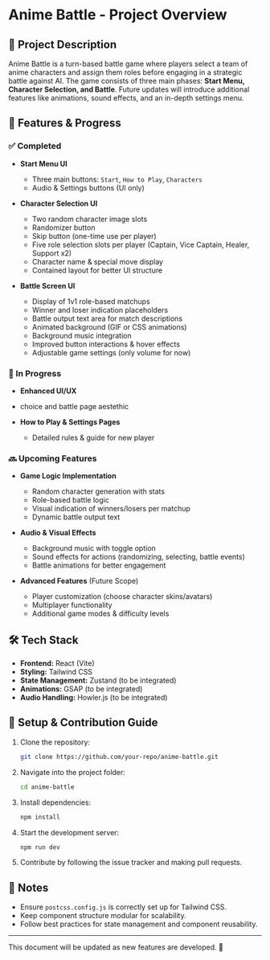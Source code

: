 # Anime Battle - Project Overview

## 📌 Project Description

Anime Battle is a turn-based battle game where players select a team of anime characters and assign them roles before engaging in a strategic battle against AI. The game consists of three main phases: **Start Menu, Character Selection, and Battle**. Future updates will introduce additional features like animations, sound effects, and an in-depth settings menu.

## 🎯 Features & Progress

### ✅ Completed

- **Start Menu UI**

  - Three main buttons: `Start`, `How to Play`, `Characters`
  - Audio & Settings buttons (UI only)

- **Character Selection UI**

  - Two random character image slots
  - Randomizer button
  - Skip button (one-time use per player)
  - Five role selection slots per player (Captain, Vice Captain, Healer, Support x2)
  - Character name & special move display
  - Contained layout for better UI structure

- **Battle Screen UI**
  - Display of 1v1 role-based matchups
  - Winner and loser indication placeholders
  - Battle output text area for match descriptions
  - Animated background (GIF or CSS animations)
  - Background music integration
  - Improved button interactions & hover effects
  - Adjustable game settings (only volume for now)

### 🚧 In Progress

- **Enhanced UI/UX**
- choice and battle page aestethic

- **How to Play & Settings Pages**
  - Detailed rules & guide for new player

### 🔜 Upcoming Features

- **Game Logic Implementation**

  - Random character generation with stats
  - Role-based battle logic
  - Visual indication of winners/losers per matchup
  - Dynamic battle output text

- **Audio & Visual Effects**

  - Background music with toggle option
  - Sound effects for actions (randomizing, selecting, battle events)
  - Battle animations for better engagement

- **Advanced Features** (Future Scope)
  - Player customization (choose character skins/avatars)
  - Multiplayer functionality
  - Additional game modes & difficulty levels

## 🛠 Tech Stack

- **Frontend:** React (Vite)
- **Styling:** Tailwind CSS
- **State Management:** Zustand (to be integrated)
- **Animations:** GSAP (to be integrated)
- **Audio Handling:** Howler.js (to be integrated)

## 🔧 Setup & Contribution Guide

1. Clone the repository:
   ```sh
   git clone https://github.com/your-repo/anime-battle.git
   ```
2. Navigate into the project folder:
   ```sh
   cd anime-battle
   ```
3. Install dependencies:
   ```sh
   npm install
   ```
4. Start the development server:
   ```sh
   npm run dev
   ```
5. Contribute by following the issue tracker and making pull requests.

## 📌 Notes

- Ensure `postcss.config.js` is correctly set up for Tailwind CSS.
- Keep component structure modular for scalability.
- Follow best practices for state management and component reusability.

---

This document will be updated as new features are developed. 🚀
